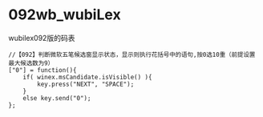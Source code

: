 # 092wb_wubiLex
wubilex092版的码表

```
//【092】判断微软五笔候选窗显示状态，显示则执行花括号中的语句,按0选10重（前提设置最大候选数为9）
["0"] = function(){
    if( winex.msCandidate.isVisible() ){
        key.press("NEXT", "SPACE");
    }
    else key.send("0");
};
```
